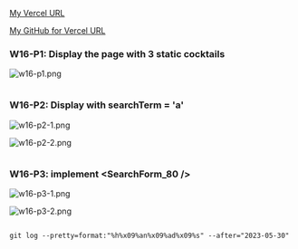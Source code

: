 [My Vercel URL](https://vercel.com/justin40715/1112-client-supa-208410380)

[My GitHub for Vercel URL](https://github.com/justin40715/1112-client-supa-208410380)

### W16-P1: Display the <Home /> page with 3 static cocktails

![w16-p1.png](https://wjviuyuwtkixlajqlpbk.supabase.co/storage/v1/object/public/demo-80/md_img/w16-p1.png)

```

```

### W16-P2: Display <Home /> with searchTerm = 'a'

![w16-p2-1.png](https://wjviuyuwtkixlajqlpbk.supabase.co/storage/v1/object/public/demo-80/md_img/w16-p2-1.png)

![w16-p2-2.png](https://wjviuyuwtkixlajqlpbk.supabase.co/storage/v1/object/public/demo-80/md_img/w16-p2-2.png)

```

```

### W16-P3: implement <SearchForm_80 />

![w16-p3-1.png](https://wjviuyuwtkixlajqlpbk.supabase.co/storage/v1/object/public/demo-80/md_img/w16-p3-1.png)

![w16-p3-2.png](https://wjviuyuwtkixlajqlpbk.supabase.co/storage/v1/object/public/demo-80/md_img/w16-p3-2.png)

```

```

```
git log --pretty=format:"%h%x09%an%x09%ad%x09%s" --after="2023-05-30"
```
